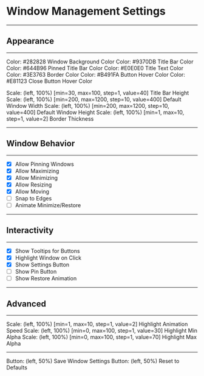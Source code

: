 # Window Management Settings
---

## Appearance
---
Color: #282828 Window Background Color
Color: #9370DB Title Bar Color
Color: #644B96 Pinned Title Bar Color
Color: #E0E0E0 Title Text Color
Color: #3E3763 Border Color
Color: #B491FA Button Hover Color
Color: #E81123 Close Button Hover Color

Scale: (left, 100%) [min=30, max=100, step=1, value=40] Title Bar Height
Scale: (left, 100%) [min=200, max=1200, step=10, value=400] Default Window Width
Scale: (left, 100%) [min=200, max=1200, step=10, value=400] Default Window Height
Scale: (left, 100%) [min=1, max=10, step=1, value=2] Border Thickness

---

## Window Behavior
---
- [x] Allow Pinning Windows
- [x] Allow Maximizing
- [x] Allow Minimizing
- [x] Allow Resizing
- [x] Allow Moving
- [ ] Snap to Edges
- [ ] Animate Minimize/Restore

---

## Interactivity
---
- [x] Show Tooltips for Buttons
- [x] Highlight Window on Click
- [x] Show Settings Button
- [ ] Show Pin Button
- [ ] Show Restore Animation

---

## Advanced
---
Scale: (left, 100%) [min=1, max=10, step=1, value=2] Highlight Animation Speed
Scale: (left, 100%) [min=0, max=100, step=1, value=30] Highlight Min Alpha
Scale: (left, 100%) [min=0, max=100, step=1, value=70] Highlight Max Alpha

---

Button: (left, 50%) Save Window Settings
Button: (left, 50%) Reset to Defaults
